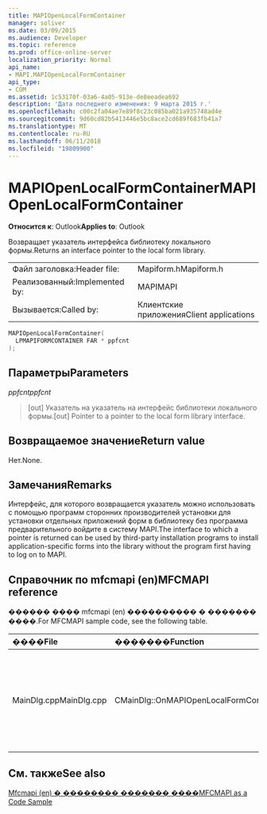 ```yaml
---
title: MAPIOpenLocalFormContainer
manager: soliver
ms.date: 03/09/2015
ms.audience: Developer
ms.topic: reference
ms.prod: office-online-server
localization_priority: Normal
api_name:
- MAPI.MAPIOpenLocalFormContainer
api_type:
- COM
ms.assetid: 1c53170f-03a6-4a05-913e-de8eeadea692
description: 'Дата последнего изменения: 9 марта 2015 г.'
ms.openlocfilehash: c00c2fa04ae7e89f8c23c085ba021a935748ad4e
ms.sourcegitcommit: 9d60cd82b5413446e5bc8ace2cd689f683fb41a7
ms.translationtype: MT
ms.contentlocale: ru-RU
ms.lasthandoff: 06/11/2018
ms.locfileid: "19809900"
---
```

# <a name="mapiopenlocalformcontainer"></a><span data-ttu-id="e593e-103">MAPIOpenLocalFormContainer</span><span class="sxs-lookup"><span data-stu-id="e593e-103">MAPIOpenLocalFormContainer</span></span>

  
  
<span data-ttu-id="e593e-104">**Относится к**: Outlook</span><span class="sxs-lookup"><span data-stu-id="e593e-104">**Applies to**: Outlook</span></span> 
  
<span data-ttu-id="e593e-105">Возвращает указатель интерфейса библиотеку локального формы.</span><span class="sxs-lookup"><span data-stu-id="e593e-105">Returns an interface pointer to the local form library.</span></span> 
  
|||
|:-----|:-----|
|<span data-ttu-id="e593e-106">Файл заголовка:</span><span class="sxs-lookup"><span data-stu-id="e593e-106">Header file:</span></span>  <br/> |<span data-ttu-id="e593e-107">Mapiform.h</span><span class="sxs-lookup"><span data-stu-id="e593e-107">Mapiform.h</span></span>  <br/> |
|<span data-ttu-id="e593e-108">Реализованный:</span><span class="sxs-lookup"><span data-stu-id="e593e-108">Implemented by:</span></span>  <br/> |<span data-ttu-id="e593e-109">MAPI</span><span class="sxs-lookup"><span data-stu-id="e593e-109">MAPI</span></span>  <br/> |
|<span data-ttu-id="e593e-110">Вызывается:</span><span class="sxs-lookup"><span data-stu-id="e593e-110">Called by:</span></span>  <br/> |<span data-ttu-id="e593e-111">Клиентские приложения</span><span class="sxs-lookup"><span data-stu-id="e593e-111">Client applications</span></span>  <br/> |
   
```cpp
MAPIOpenLocalFormContainer(
  LPMAPIFORMCONTAINER FAR * ppfcnt
);
```

## <a name="parameters"></a><span data-ttu-id="e593e-112">Параметры</span><span class="sxs-lookup"><span data-stu-id="e593e-112">Parameters</span></span>

 <span data-ttu-id="e593e-113">_ppfcnt_</span><span class="sxs-lookup"><span data-stu-id="e593e-113">_ppfcnt_</span></span>
  
> <span data-ttu-id="e593e-114">[out] Указатель на указатель на интерфейс библиотеки локального формы.</span><span class="sxs-lookup"><span data-stu-id="e593e-114">[out] Pointer to a pointer to the local form library interface.</span></span>
    
## <a name="return-value"></a><span data-ttu-id="e593e-115">Возвращаемое значение</span><span class="sxs-lookup"><span data-stu-id="e593e-115">Return value</span></span>

<span data-ttu-id="e593e-116">Нет.</span><span class="sxs-lookup"><span data-stu-id="e593e-116">None.</span></span>
  
## <a name="remarks"></a><span data-ttu-id="e593e-117">Замечания</span><span class="sxs-lookup"><span data-stu-id="e593e-117">Remarks</span></span>

<span data-ttu-id="e593e-118">Интерфейс, для которого возвращается указатель можно использовать с помощью программ сторонних производителей установки для установки отдельных приложений форм в библиотеку без программа предварительного войдите в систему MAPI.</span><span class="sxs-lookup"><span data-stu-id="e593e-118">The interface to which a pointer is returned can be used by third-party installation programs to install application-specific forms into the library without the program first having to log on to MAPI.</span></span> 
  
## <a name="mfcmapi-reference"></a><span data-ttu-id="e593e-119">Справочник по mfcmapi (en)</span><span class="sxs-lookup"><span data-stu-id="e593e-119">MFCMAPI reference</span></span>

<span data-ttu-id="e593e-120">������ ���� mfcmapi (en) ���������� � ������� ����.</span><span class="sxs-lookup"><span data-stu-id="e593e-120">For MFCMAPI sample code, see the following table.</span></span>
  
|<span data-ttu-id="e593e-121">**����**</span><span class="sxs-lookup"><span data-stu-id="e593e-121">**File**</span></span>|<span data-ttu-id="e593e-122">**�������**</span><span class="sxs-lookup"><span data-stu-id="e593e-122">**Function**</span></span>|<span data-ttu-id="e593e-123">**�����������**</span><span class="sxs-lookup"><span data-stu-id="e593e-123">**Comment**</span></span>|
|:-----|:-----|:-----|
|<span data-ttu-id="e593e-124">MainDlg.cpp</span><span class="sxs-lookup"><span data-stu-id="e593e-124">MainDlg.cpp</span></span>  <br/> |<span data-ttu-id="e593e-125">CMainDlg::OnMAPIOpenLocalFormContainer</span><span class="sxs-lookup"><span data-stu-id="e593e-125">CMainDlg::OnMAPIOpenLocalFormContainer</span></span>  <br/> |<span data-ttu-id="e593e-126">Mfcmapi (en) использует метод **MAPIOpenLocalFormContainer** для открытия контейнера локального формы для отображения в новом окне.</span><span class="sxs-lookup"><span data-stu-id="e593e-126">MFCMAPI uses the **MAPIOpenLocalFormContainer** method to open the local form container to render in a new window.</span></span>  <br/> |
   
## <a name="see-also"></a><span data-ttu-id="e593e-127">См. также</span><span class="sxs-lookup"><span data-stu-id="e593e-127">See also</span></span>



[<span data-ttu-id="e593e-128">Mfcmapi (en) � �������� ������� ����</span><span class="sxs-lookup"><span data-stu-id="e593e-128">MFCMAPI as a Code Sample</span></span>](mfcmapi-as-a-code-sample.md)

